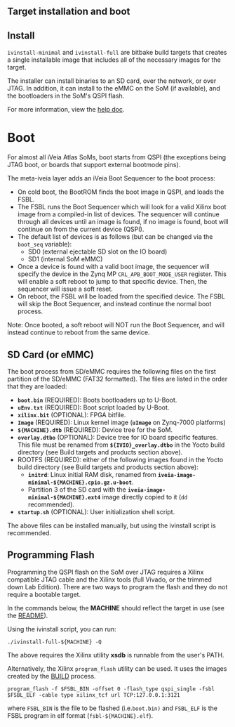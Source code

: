 ## Target installation and boot

## Install

`ivinstall-minimal` and `ivinstall-full` are bitbake build targets that creates
a single installable image that includes all of the necessary images for the
target.

The installer can install binaries to an SD card, over the network, or over
JTAG.  In addition, it can install to the eMMC on the SoM (if available), and
the bootloaders in the SoM's QSPI flash.

For more information, view the [help doc](recipes-core/images/files/ivinstall-doc).

# Boot

For almost all iVeia Atlas SoMs, boot starts from QSPI (the exceptions being
JTAG boot, or boards that support external bootmode pins).

The meta-iveia layer adds an iVeia Boot Sequencer to the boot process:
- On cold boot, the BootROM finds the boot image in QSPI, and loads the FSBL.
- The FSBL runs the Boot Sequencer which will look for a valid Xilinx boot
  image from a compiled-in list of devices.  The sequencer will continue
  through all devices until an image is found, if no image is found, boot will
  continue on from the current device (QSPI).
- The default list of devices is as follows (but can be changed via the
  `boot_seq` variable):
    - SD0 (external ejectable SD slot on the IO board)
    - SD1 (internal SoM eMMC)
- Once a device is found with a valid boot image, the sequencer will specify
  the device in the Zynq MP `CRL_APB_BOOT_MODE_USER` register.  This will
  enable a soft reboot to jump to that specific device.  Then, the sequencer
  will issue a soft reset.
- On reboot, the FSBL will be loaded from the specified device.  The FSBL will
  skip the Boot Sequencer, and instead continue the normal boot process.

Note: Once booted, a soft reboot will NOT run the Boot Sequencer, and will
instead continue to reboot from the same device.

## SD Card (or eMMC)

The boot process from SD/eMMC requires the following files on the first
partition of the SD/eMMC (FAT32 formatted).  The files are listed in the order
that they are loaded:
- **`boot.bin`** (REQUIRED): Boots bootloaders up to U-Boot.
- **`uEnv.txt`** (REQUIRED): Boot script loaded by U-Boot.
- **`xilinx.bit`** (OPTIONAL): FPGA bitfile.
- **`Image`** (REQUIRED): Linux kernel image (**`uImage`** on Zynq-7000 platforms)
- **`${MACHINE}.dtb`** (REQUIRED): Device tree for the SoM.
- **`overlay.dtbo`** (OPTIONAL): Device tree for IO board specific features.
  This file must be renamed from **`${IVIO}_overlay.dtbo`** in the Yocto build
  directory (see Build targets and products section above).
- ROOTFS (REQUIRED): either of the following images found in the Yocto build
  directory (see Build targets and products section above):
    - **`initrd`**: Linux initial RAM disk, renamed from
      **`iveia-image-minimal-${MACHINE}.cpio.gz.u-boot`**.
    - Partition 3 of the SD card with the
      **`iveia-image-minimal-${MACHINE}.ext4`** image directly copied to it
      (`dd` recommended).
- **`startup.sh`** (OPTIONAL): User initialization shell script.

The above files can be installed manually, but using the ivinstall script is
recommended.

## Programming Flash

Programming the QSPI flash on the SoM over JTAG requires a Xilinx compatible
JTAG cable and the Xilinx tools (full Vivado, or the trimmed down Lab Edition).
There are two ways to program the flash and they do not require a bootable
target.

In the commands below, the **MACHINE** should reflect the target in use (see the
[README](README.md)).


Using the ivinstall script, you can run:
```
./ivinstall-full-${MACHINE} -Q
```
The above requires the Xilinx utility **xsdb** is runnable from the user's PATH.

Alternatively, the Xilinx `program_flash` utility can be used.  It uses the
images created by the [BUILD](BUILD.md) process.
```
program_flash -f $FSBL_BIN -offset 0 -flash_type qspi_single -fsbl $FSBL_ELF -cable type xilinx_tcf url TCP:127.0.0.1:3121
```

where `FSBL_BIN` is the file to be flashed (i.e.`boot.bin)` and `FSBL_ELF` is
the FSBL program in elf format (`fsbl-${MACHINE}.elf`).

